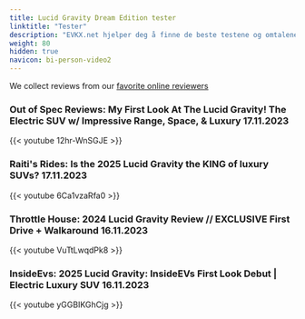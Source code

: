```yaml
---
title: Lucid Gravity Dream Edition tester
linktitle: "Tester"
description: "EVKX.net hjelper deg å finne de beste testene og omtalene av denne modellen. "
weight: 80
hidden: true
navicon: bi-person-video2
---
```

We collect reviews from our [favorite online reviewers](/guides/evreviewers/)

### Out of Spec Reviews: My First Look At The Lucid Gravity! The Electric SUV w/ Impressive Range, Space, & Luxury 17.11.2023

{{< youtube 12hr-WnSGJE >}}

### Raiti's Rides: Is the 2025 Lucid Gravity the KING of luxury SUVs? 17.11.2023

{{< youtube 6Ca1vzaRfa0 >}}

### Throttle House: 2024 Lucid Gravity Review // EXCLUSIVE First Drive + Walkaround 16.11.2023

{{< youtube VuTtLwqdPk8 >}}

### InsideEvs: 2025 Lucid Gravity: InsideEVs First Look Debut | Electric Luxury SUV 16.11.2023

{{< youtube yGGBIKGhCjg >}}

